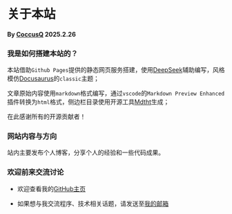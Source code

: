 # 关于本站

#### By [CoccusQ](https://github.com/CoccusQ) 2025.2.26

### 我是如何搭建本站的？

本站借助`Github Pages`提供的静态网页服务搭建，使用[DeepSeek](https://chat.deepseek.com)辅助编写，风格模仿[Docusaurus](https://docusaurus.io)的`classic`主题；

文章原始内容使用`markdown`格式编写，通过`vscode`的`Markdown Preview Enhanced`插件转换为`html`格式，侧边栏目录使用开源工具[Mdtht](https://github.com/cayxc/Mdtht)生成；

在此感谢所有的开源贡献者！

### 网站内容与方向

站内主要发布个人博客，分享个人的经验和一些代码成果。

### 欢迎前来交流讨论

- 欢迎查看我的[GitHub主页](https://github.com/CoccusQ)

- 如果想与我交流程序、技术相关话题，请发送至[我的邮箱](mailto:king_crab_cn@outlook.com)